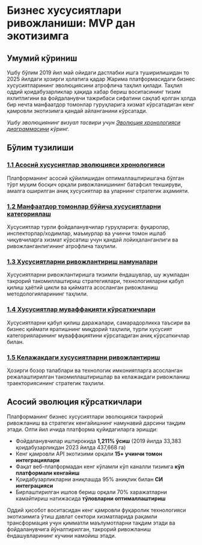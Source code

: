 # Бизнес хусусиятлари ривожланиши: MVP дан экотизимга

## Умумий кўриниш

Ушбу бўлим 2019 йил май ойидаги дастлабки ишга туширилишидан то 2025 йилдаги ҳозирги ҳолатига қадар Жарима платформасидаги бизнес хусусиятларининг эволюциясини атрофлича таҳлил қилади. Таҳлил оддий қоидабузарликлар ҳақида хабар бериш воситасининг тизим яхлитлигини ва фойдаланувчи тажрибаси сифатини сақлаб қолган ҳолда бир нечта манфаатдор томонлар гуруҳларига хизмат кўрсатадиган кенг қамровли экотизимга қандай айланганини кўрсатади.

*Ушбу эволюциянинг визуал тасвири учун [Эволюция хронологияси диаграммасини](../diagrams/evolution-timeline.md) кўринг.*

## Бўлим тузилиши

### [1.1 Асосий хусусиятлар эволюцияси хронологияси](./asosiy-xususiyatlar-evolyutsiyasi-xronologiyasi.md)
Платформанинг асосий қўйилишидан оптималлаштиришгача бўлган тўрт муҳим босқич орқали ривожланишининг батафсил текшируви, амалга оширилган аниқ хусусиятлар ва уларнинг стратегик аҳамияти.

### [1.2 Манфаатдор томонлар бўйича хусусиятларни категориялаш](./manfaatdor-tomonlar-boyicha-xususiyatlarni-kategoriyalash.md)
Хусусиятлар турли фойдаланувчилар гуруҳларига: фуқаролар, инспекторлар/ходимлар, маъмурлар ва учинчи томон ишлаб чиқувчиларга хизмат кўрсатиш учун қандай лойиҳаланганлиги ва ривожланганлигининг атрофлича таҳлили.

### [1.3 Хусусиятларни ривожлантириш намуналари](./xususiyatlarni-rivojlantirish-namunalari.md)
Хусусиятларни ривожлантиришга тизимли ёндашувлар, шу жумладан такрорий такомиллаштириш стратегиялари, технологияларни қабул қилиш ҳаётий цикли ва қийматга асосланган ривожланиш методологияларининг таҳлили.

### [1.4 Хусусиятлар муваффақияти кўрсаткичлари](./xususiyatlar-muvaffaqiyati-korsatkichlari.md)
Хусусиятларни қабул қилиш даражалари, самарадорликка таъсири ва бизнес қиймати яратишнинг миқдорий таҳлили, турли хусусият категорияларининг муваффақиятини кўрсатадиган аниқ кўрсаткичлар билан.

### [1.5 Келажакдаги хусусиятларни ривожлантириш](./kelajakdagi-xususiyatlarni-rivojlantirish.md)
Ҳозирги бозор талаблари ва технологик имкониятларга асосланган режалаштирилган такомиллаштиришлар ва келажакдаги ривожланиш траекториясининг стратегик таҳлили.

## Асосий эволюция кўрсаткичлари

Платформанинг бизнес хусусиятлари эволюцияси такрорий ривожланиш ва стратегик кенгайишнинг намунавий дарсини тақдим этади. Олти йил ичида платформа қуйидагиларга эришди:

- Фойдаланувчилар иштирокида **1,211% ўсиш** (2019 йилда 33,383 қоидабузарликдан 2023 йилда 437,668 га)
- Кенг қамровли API экотизими орқали **15+ учинчи томон интеграциялари**
- Фақат веб-платформадан кенг кўламли кўп каналли тизимга **кўп платформали кенгайиш**
- Қоидабузарликларни аниқлашда 95% аниқлик билан **СИ интеграцияси**
- Бирлаштирилган ишлов бериш орқали 70% харажатларни камайтириш натижасида **тўловларни оптималлаштириш**

Оддий ҳисобот воситасидан кенг қамровли фуқаролик технологияси экотизимига ўтиш давлат сектори хизматларида рақамли трансформация учун қимматли маълумотларни тақдим этади ва фойдаланувчига йўналтирилган, такрорий ривожланиш ёндашувларининг кучини намойиш этади.